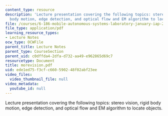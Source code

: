 ```yaml
---
content_type: resource
description: 'Lecture presentation covering the following topics: stereo vision, rigid
  body motion, edge detection, and optical flow and EM algorithm to locate objects.'
file: /courses/6-186-mobile-autonomous-systems-laboratory-january-iap-2005/ede1ed75f3cfc660590248f02abf23ee_morevision.pdf
file_type: application/pdf
learning_resource_types:
- Lecture Notes
ocw_type: OCWFile
parent_title: Lecture Notes
parent_type: CourseSection
parent_uid: c0dffda4-2dfa-d732-aa49-e962865d69c7
resourcetype: Document
title: morevision.pdf
uid: ede1ed75-f3cf-c660-5902-48f02abf23ee
video_files:
  video_thumbnail_file: null
video_metadata:
  youtube_id: null
---
```

Lecture presentation covering the following topics: stereo vision, rigid body motion, edge detection, and optical flow and EM algorithm to locate objects.

